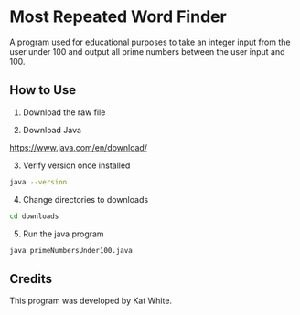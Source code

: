 # Most Repeated Word Finder

A program used for educational purposes to take an integer input from the user under 100 and output all prime numbers between the user input and 100. 


## How to Use

1. Download the raw file
   
2. Download Java

https://www.java.com/en/download/

3. Verify version once installed

```bash
java --version
```

4. Change directories to downloads
```bash
cd downloads
```

5. Run the java program
```bash
java primeNumbersUnder100.java
```

## Credits

This program was developed by Kat White.
